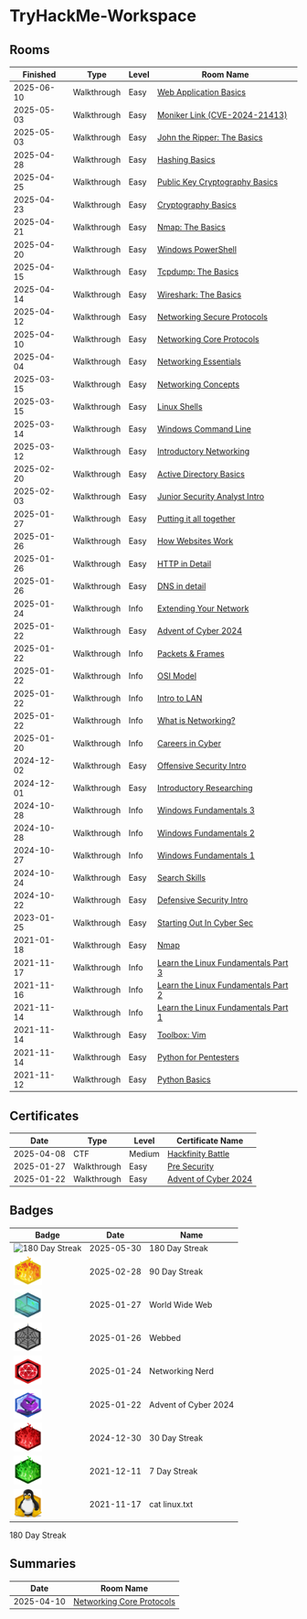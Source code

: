 # TryHackMe-Workspace

## Rooms

| **Finished** | **Type**    | **Level** | **Room Name**                                                                            |
| ------------ | ----------- | --------- | ---------------------------------------------------------------------------------------- |
| 2025-06-10   | Walkthrough | Easy      | [Web Application Basics](https://tryhackme.com/room/webapplicationbasics)                |
| 2025-05-03   | Walkthrough | Easy      | [Moniker Link (CVE-2024-21413)](https://tryhackme.com/room/monikerlink)                  |
| 2025-05-03   | Walkthrough | Easy      | [John the Ripper: The Basics](https://tryhackme.com/room/johntheripperbasics)            |
| 2025-04-28   | Walkthrough | Easy      | [Hashing Basics](https://tryhackme.com/room/hashingbasics)                               |
| 2025-04-25   | Walkthrough | Easy      | [Public Key Cryptography Basics](https://tryhackme.com/room/publickeycrypto)             |
| 2025-04-23   | Walkthrough | Easy      | [Cryptography Basics](https://tryhackme.com/room/cryptographybasics)                     |
| 2025-04-21   | Walkthrough | Easy      | [Nmap: The Basics](https://tryhackme.com/room/nmap)                                      |
| 2025-04-20   | Walkthrough | Easy      | [Windows PowerShell](https://tryhackme.com/room/windowspowershell)                       |
| 2025-04-15   | Walkthrough | Easy      | [Tcpdump: The Basics](https://tryhackme.com/room/tcpdump)                                |
| 2025-04-14   | Walkthrough | Easy      | [Wireshark: The Basics](https://tryhackme.com/room/wiresharkthebasics)                   |
| 2025-04-12   | Walkthrough | Easy      | [Networking Secure Protocols](https://tryhackme.com/room/networkingsecureprotocols)      |
| 2025-04-10   | Walkthrough | Easy      | [Networking Core Protocols](https://tryhackme.com/room/networkingcoreprotocols)          |
| 2025-04-04   | Walkthrough | Easy      | [Networking Essentials](https://tryhackme.com/room/networkingessentials)                 |
| 2025-03-15   | Walkthrough | Easy      | [Networking Concepts](https://tryhackme.com/room/networkingconcepts)                     |
| 2025-03-15   | Walkthrough | Easy      | [Linux Shells](https://tryhackme.com/room/linuxshells)                                   |
| 2025-03-14   | Walkthrough | Easy      | [Windows Command Line](https://tryhackme.com/room/windowscommandline)                    |
| 2025-03-12   | Walkthrough | Easy      | [Introductory Networking](https://tryhackme.com/room/introtonetworking)                  |
| 2025-02-20   | Walkthrough | Easy      | [Active Directory Basics](https://tryhackme.com/room/winadbasics)                        |
| 2025-02-03   | Walkthrough | Easy      | [Junior Security Analyst Intro](https://tryhackme.com/room/jrsecanalystintrouxo)         |
| 2025-01-27   | Walkthrough | Easy      | [Putting it all together](https://tryhackme.com/room/puttingitalltogether)               |
| 2025-01-26   | Walkthrough | Easy      | [How Websites Work](https://tryhackme.com/room/howwebsiteswork)                          |
| 2025-01-26   | Walkthrough | Easy      | [HTTP in Detail](https://tryhackme.com/room/httpindetail)                                |
| 2025-01-26   | Walkthrough | Easy      | [DNS in detail](https://tryhackme.com/room/dnsindetail)                                  |
| 2025-01-24   | Walkthrough | Info      | [Extending Your Network](https://tryhackme.com/room/extendingyournetwork)                |
| 2025-01-22   | Walkthrough | Easy      | [Advent of Cyber 2024](https://tryhackme.com/room/adventofcyber2024)                     |
| 2025-01-22   | Walkthrough | Info      | [Packets & Frames](https://tryhackme.com/room/packetsframes)                             |
| 2025-01-22   | Walkthrough | Info      | [OSI Model](https://tryhackme.com/room/osimodelzi)                                       |
| 2025-01-22   | Walkthrough | Info      | [Intro to LAN](https://tryhackme.com/room/introtolan)                                    |
| 2025-01-22   | Walkthrough | Info      | [What is Networking?](https://tryhackme.com/room/whatisnetworking)                       |
| 2025-01-20   | Walkthrough | Info      | [Careers in Cyber](https://tryhackme.com/room/careersincyber)                            |
| 2024-12-02   | Walkthrough | Easy      | [Offensive Security Intro](https://tryhackme.com/room/offensivesecurityintro)            |
| 2024-12-01   | Walkthrough | Easy      | [Introductory Researching](https://tryhackme.com/room/introtoresearch)                   |
| 2024-10-28   | Walkthrough | Info      | [Windows Fundamentals 3](https://tryhackme.com/room/windowsfundamentals3xzx)             |
| 2024-10-28   | Walkthrough | Info      | [Windows Fundamentals 2](https://tryhackme.com/room/windowsfundamentals2x0x)             |
| 2024-10-27   | Walkthrough | Info      | [Windows Fundamentals 1](https://tryhackme.com/room/windowsfundamentals1xbx)             |
| 2024-10-24   | Walkthrough | Easy      | [Search Skills](https://tryhackme.com/room/searchskills)                                 |
| 2024-10-22   | Walkthrough | Easy      | [Defensive Security Intro](https://tryhackme.com/room/defensivesecurityintro)            |
| 2023-01-25   | Walkthrough | Easy      | [Starting Out In Cyber Sec](https://tryhackme.com/room/startingoutincybersec)            |
| 2021-01-18   | Walkthrough | Easy      | [Nmap](https://tryhackme.com/room/furthernmap)                                           |
| 2021-11-17   | Walkthrough | Info      | [Learn the Linux Fundamentals Part 3](https://tryhackme.com/room/linuxfundamentalspart3) |
| 2021-11-16   | Walkthrough | Info      | [Learn the Linux Fundamentals Part 2](https://tryhackme.com/room/linuxfundamentalspart2) |
| 2021-11-14   | Walkthrough | Info      | [Learn the Linux Fundamentals Part 1](https://tryhackme.com/room/linuxfundamentalspart1) |
| 2021-11-14   | Walkthrough | Easy      | [Toolbox: Vim](https://tryhackme.com/room/toolboxvim)                                    |
| 2021-11-14   | Walkthrough | Easy      | [Python for Pentesters](https://tryhackme.com/room/pythonforcybersecurity)               |
| 2021-11-12   | Walkthrough | Easy      | [Python Basics](https://tryhackme.com/room/pythonbasics)                                 |

## Certificates

| **Date**   | **Type**    | **Level** | **Certificate Name**                                                 |
| ---------- | ----------- | --------- | -------------------------------------------------------------------- |
| 2025-04-08 | CTF         | Medium    | [Hackfinity Battle](https://tryhackme.com/room/HackfinityBattle)     |
| 2025-01-27 | Walkthrough | Easy      | [Pre Security](https://tryhackme.com/path/outline/presecurity)       |
| 2025-01-22 | Walkthrough | Easy      | [Advent of Cyber 2024](https://tryhackme.com/room/adventofcyber2024) |

## Badges

| **Badge**                                                                                  | **Date**   | **Name**             |
| ------------------------------------------------------------------------------------------ | ---------- | -------------------- |
| <img src="./badges/streak180.svg" alt= "180 Day Streak" width="50" height="50">            | 2025-05-30 | 180 Day Streak       |
| <img src="./badges/streak90.svg" alt= "90 Day Streak" width="50" height="50">              | 2025-02-28 | 90 Day Streak        |
| <img src="./badges/howthewebworks.svg" alt= "World Wide Web" width="50" height="50">       | 2025-01-27 | World Wide Web       |
| <img src="./badges/webbed.svg" alt= "Webbed" width="50" height="50">                       | 2025-01-26 | Webbed               |
| <img src="./badges/networkfundamentals.svg" alt= "Networking Nerd" width="50" height="50"> | 2025-01-24 | Networking Nerd      |
| <img src="./badges/aoc5.svg" alt= "dvent of Cyber 2024" width="50" height="50">            | 2025-01-22 | Advent of Cyber 2024 |
| <img src="./badges/streak30.svg" alt= "30 Day Streak" width="50" height="50">              | 2024-12-30 | 30 Day Streak        |
| <img src="./badges/streak7.svg" alt= "7 Day Streak" width="50" height="50">                | 2021-12-11 | 7 Day Streak         |
| <img src="./badges/linux.svg" alt= "cat linux.txt" width="50" height="50">                 | 2021-11-17 | cat linux.txt        |

180 Day Streak

## Summaries

| **Date**   | **Room Name**                                                         |
| ---------- | --------------------------------------------------------------------- |
| 2025-04-10 | [Networking Core Protocols](./summaries/Networking_Core_Protocols.md) |
